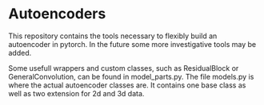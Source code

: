 # Autoencoders
This repository contains the tools necessary to flexibly build an autoencoder in pytorch. In the future some more investigative tools may be added.

Some usefull wrappers and custom classes, such as ResidualBlock or GeneralConvolution, can be found in model_parts.py.
The file models.py is where the actual autoencoder classes are. It contains one base class as well as two extension for 2d and 3d data.
